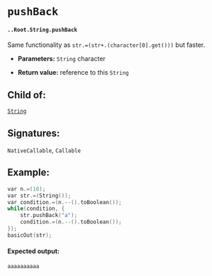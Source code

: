 # `pushBack`

#### `..Root.String.pushBack`

Same functionality as `str.=(str+.(character[0].get()))` but faster.

* **Parameters:** `String` character

* **Return value:** reference to this `String`

## Child of:

[`String`](docs..Root.String.md)

## Signatures:

`NativeCallable`, `Callable`

## Example:

```c
var n.=(10);
var str.=(String());
var condition.=(n.--().toBoolean());
while(condition, {
    str.pushBack("a");
    condition.=(n.--().toBoolean());
});
basicOut(str);
```

#### Expected output:

```
aaaaaaaaaa
```